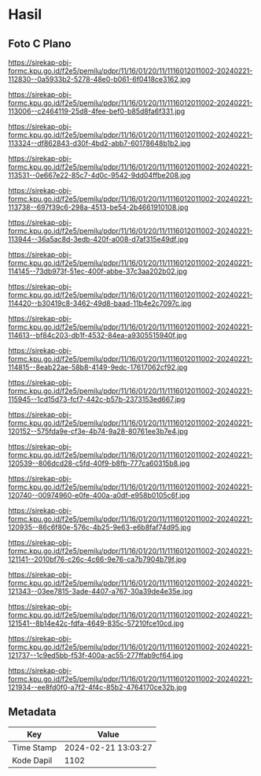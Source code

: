 # Hasil

## Foto C Plano

https://sirekap-obj-formc.kpu.go.id/f2e5/pemilu/pdpr/11/16/01/20/11/1116012011002-20240221-112830--0a5933b2-5278-48e0-b061-6f0418ce3162.jpg

https://sirekap-obj-formc.kpu.go.id/f2e5/pemilu/pdpr/11/16/01/20/11/1116012011002-20240221-113006--c2464119-25d8-4fee-bef0-b85d8fa6f331.jpg

https://sirekap-obj-formc.kpu.go.id/f2e5/pemilu/pdpr/11/16/01/20/11/1116012011002-20240221-113324--df862843-d30f-4bd2-abb7-60178648b1b2.jpg

https://sirekap-obj-formc.kpu.go.id/f2e5/pemilu/pdpr/11/16/01/20/11/1116012011002-20240221-113531--0e667e22-85c7-4d0c-9542-9dd04ffbe208.jpg

https://sirekap-obj-formc.kpu.go.id/f2e5/pemilu/pdpr/11/16/01/20/11/1116012011002-20240221-113738--697f39c6-298a-4513-be54-2b4661910108.jpg

https://sirekap-obj-formc.kpu.go.id/f2e5/pemilu/pdpr/11/16/01/20/11/1116012011002-20240221-113944--36a5ac8d-3edb-420f-a008-d7af315e49df.jpg

https://sirekap-obj-formc.kpu.go.id/f2e5/pemilu/pdpr/11/16/01/20/11/1116012011002-20240221-114145--73db973f-51ec-400f-abbe-37c3aa202b02.jpg

https://sirekap-obj-formc.kpu.go.id/f2e5/pemilu/pdpr/11/16/01/20/11/1116012011002-20240221-114420--b30419c8-3462-49d8-baad-11b4e2c7097c.jpg

https://sirekap-obj-formc.kpu.go.id/f2e5/pemilu/pdpr/11/16/01/20/11/1116012011002-20240221-114613--bf84c203-db1f-4532-84ea-a9305515940f.jpg

https://sirekap-obj-formc.kpu.go.id/f2e5/pemilu/pdpr/11/16/01/20/11/1116012011002-20240221-114815--8eab22ae-58b8-4149-9edc-17617062cf92.jpg

https://sirekap-obj-formc.kpu.go.id/f2e5/pemilu/pdpr/11/16/01/20/11/1116012011002-20240221-115945--1cd15d73-fcf7-442c-b57b-2373153ed667.jpg

https://sirekap-obj-formc.kpu.go.id/f2e5/pemilu/pdpr/11/16/01/20/11/1116012011002-20240221-120152--575fda9e-cf3e-4b74-9a28-80761ee3b7e4.jpg

https://sirekap-obj-formc.kpu.go.id/f2e5/pemilu/pdpr/11/16/01/20/11/1116012011002-20240221-120539--806dcd28-c5fd-40f9-b8fb-777ca60315b8.jpg

https://sirekap-obj-formc.kpu.go.id/f2e5/pemilu/pdpr/11/16/01/20/11/1116012011002-20240221-120740--00974960-e0fe-400a-a0df-e958b0105c6f.jpg

https://sirekap-obj-formc.kpu.go.id/f2e5/pemilu/pdpr/11/16/01/20/11/1116012011002-20240221-120935--86c6f80e-576c-4b25-9e63-e6b8faf74d95.jpg

https://sirekap-obj-formc.kpu.go.id/f2e5/pemilu/pdpr/11/16/01/20/11/1116012011002-20240221-121141--2010bf76-c26c-4c66-9e76-ca7b7904b79f.jpg

https://sirekap-obj-formc.kpu.go.id/f2e5/pemilu/pdpr/11/16/01/20/11/1116012011002-20240221-121343--03ee7815-3ade-4407-a767-30a39de4e35e.jpg

https://sirekap-obj-formc.kpu.go.id/f2e5/pemilu/pdpr/11/16/01/20/11/1116012011002-20240221-121541--8b14e42c-fdfa-4649-835c-57210fce10cd.jpg

https://sirekap-obj-formc.kpu.go.id/f2e5/pemilu/pdpr/11/16/01/20/11/1116012011002-20240221-121737--1c9ed5bb-f53f-400a-ac55-277ffab9cf64.jpg

https://sirekap-obj-formc.kpu.go.id/f2e5/pemilu/pdpr/11/16/01/20/11/1116012011002-20240221-121934--ee8fd0f0-a7f2-4f4c-85b2-4764170ce32b.jpg


## Metadata

| Key        | Value               |
| ---------- | ------------------- |
| Time Stamp | 2024-02-21 13:03:27 |
| Kode Dapil | 1102                |



